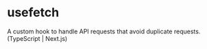 # usefetch
A custom hook to handle API requests that avoid duplicate requests.(TypeScript | Next.js)
